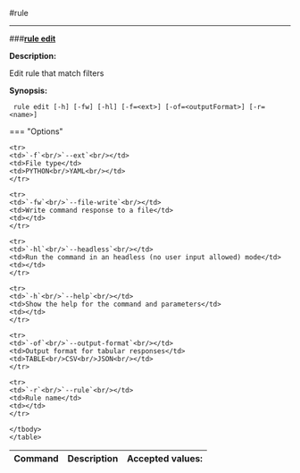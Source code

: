 #rule

___
###<b><u>rule edit</u></b>

<b>Description:</b>

Edit rule that match filters

<b>Synopsis:</b>
<pre><code> rule edit [-h] [-fw] [-hl] [-f&#x3D;&lt;ext&gt;] [-of&#x3D;&lt;outputFormat&gt;] [-r&#x3D;&lt;name&gt;]
</code></pre>

=== "Options"
    <table>
    <thead>
    <tr>
    <th>Command</th>
    <th>Description</th>
    <th>Accepted values:</th>
    </tr>
    </thead>
    <tbody>
    
    <tr>
    <td>`-f`<br/>`--ext`<br/></td>
    <td>File type</td>
    <td>PYTHON<br/>YAML<br/></td>
    </tr>
    
    <tr>
    <td>`-fw`<br/>`--file-write`<br/></td>
    <td>Write command response to a file</td>
    <td></td>
    </tr>
    
    <tr>
    <td>`-hl`<br/>`--headless`<br/></td>
    <td>Run the command in an headless (no user input allowed) mode</td>
    <td></td>
    </tr>
    
    <tr>
    <td>`-h`<br/>`--help`<br/></td>
    <td>Show the help for the command and parameters</td>
    <td></td>
    </tr>
    
    <tr>
    <td>`-of`<br/>`--output-format`<br/></td>
    <td>Output format for tabular responses</td>
    <td>TABLE<br/>CSV<br/>JSON<br/></td>
    </tr>
    
    <tr>
    <td>`-r`<br/>`--rule`<br/></td>
    <td>Rule name</td>
    <td></td>
    </tr>
    
    </tbody>
    </table>

